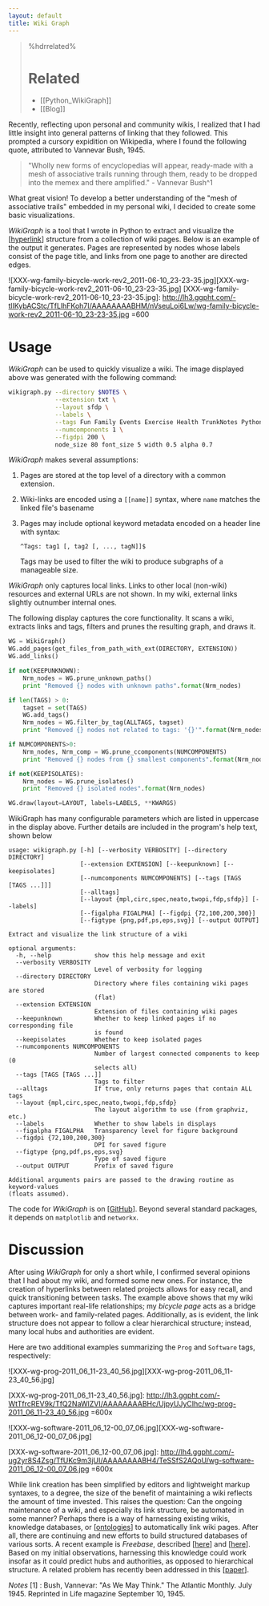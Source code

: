 ```yaml
---
layout: default
title: Wiki Graph
---
```


<!--
Title: Wiki-Graph
Timestamp: 2001-01-01 01:01:01 -0100
Last Accessed: 2001-01-01 01:01:01 -0100
Times Accessed: 0
Tags: Python, Wiki, Graph
Metadata: 
-->

>%hdrrelated%
># Related
> * [[Python_WikiGraph]]
> * [[Blog]]

Recently, reflecting upon personal and community wikis, I realized that I had little insight into general patterns of linking that they followed.  This prompted a cursory expidition on Wikipedia, where I found the following quote, attributed to Vannevar Bush, 1945.

 > "Wholly new forms of encyclopedias will appear, ready-made with a mesh of associative trails running through them, ready to be dropped into the memex and there amplified." - Vannevar Bush^1

What great vision!  To develop a better understanding of the "mesh of associative trails" embedded in my personal wiki, I decided to create some basic visualizations.

_WikiGraph_ is a tool that I wrote in Python to extract and visualize the [[hyperlink]] structure from a collection of wiki pages.  Below is an example of the output it generates.  Pages are represented by nodes whose labels consist of the page title, and links from one page to another are directed edges.

![XXX-wg-family-bicycle-work-rev2_2011-06-10_23-23-35.jpg][XXX-wg-family-bicycle-work-rev2_2011-06-10_23-23-35.jpg]
[XXX-wg-family-bicycle-work-rev2_2011-06-10_23-23-35.jpg]: http://lh3.ggpht.com/-tlIKybACStc/TfLlhFKoh7I/AAAAAAAABHM/nVseuLoi6Lw/wg-family-bicycle-work-rev2_2011-06-10_23-23-35.jpg =600

<!-- ![XXX-wg-family-bicycle-work-rev2_2011-06-10_23-23-35.png][] -->


# Usage

_WikiGraph_ can be used to quickly visualize a wiki.  The image displayed above was generated with the following command:

``` bash
wikigraph.py --directory $NOTES \
             --extension txt \
             --layout sfdp \
             --labels \
             --tags Fun Family Events Exercise Health TrunkNotes Python Javascript \
             --numcomponents 1 \
             --figdpi 200 \
             node_size 80 font_size 5 width 0.5 alpha 0.7
```

_WikiGraph_ makes several assumptions:

 1. Pages are stored at the top level of a directory with a common extension.

 1. Wiki-links are encoded using a `[[name]]` syntax, where `name` matches the linked file's basename

 1. Pages may include optional keyword metadata encoded on a header line with syntax:

    `^Tags: tag1 [, tag2 [, ..., tagN]]$`

    Tags may be used to filter the wiki to produce subgraphs of a manageable size.

_WikiGraph_ only captures local links.  Links to other local (non-wiki) resources and external URLs are not shown.  In my wiki, external links slightly outnumber internal ones.

The following display captures the core functionality.  It scans a wiki, extracts links and tags, filters and prunes the resulting graph, and draws it.

``` python
WG = WikiGraph()
WG.add_pages(get_files_from_path_with_ext(DIRECTORY, EXTENSION))
WG.add_links()

if not(KEEPUNKNOWN):
    Nrm_nodes = WG.prune_unknown_paths()
    print "Removed {} nodes with unknown paths".format(Nrm_nodes)

if len(TAGS) > 0:
    tagset = set(TAGS)
    WG.add_tags()
    Nrm_nodes = WG.filter_by_tag(ALLTAGS, tagset)
    print "Removed {} nodes not related to tags: '{}'".format(Nrm_nodes, str(TAGS))

if NUMCOMPONENTS>0:
    Nrm_nodes, Nrm_comp = WG.prune_ccomponents(NUMCOMPONENTS)
    print "Removed {} nodes from {} smallest components".format(Nrm_nodes, Nrm_comp)

if not(KEEPISOLATES):
    Nrm_nodes = WG.prune_isolates()
    print "Removed {} isolated nodes".format(Nrm_nodes)

WG.draw(layout=LAYOUT, labels=LABELS, **KWARGS)
```

WikiGraph has many configurable parameters which are listed in uppercase in the display above.  Further details are included in the program's help text, shown below

``` text
usage: wikigraph.py [-h] [--verbosity VERBOSITY] [--directory DIRECTORY]
                    [--extension EXTENSION] [--keepunknown] [--keepisolates]
                    [--numcomponents NUMCOMPONENTS] [--tags [TAGS [TAGS ...]]]
                    [--alltags]
                    [--layout {mpl,circ,spec,neato,twopi,fdp,sfdp}] [--labels]
                    [--figalpha FIGALPHA] [--figdpi {72,100,200,300}]
                    [--figtype {png,pdf,ps,eps,svg}] [--output OUTPUT]

Extract and visualize the link structure of a wiki

optional arguments:
  -h, --help            show this help message and exit
  --verbosity VERBOSITY
                        Level of verbosity for logging
  --directory DIRECTORY
                        Directory where files containing wiki pages are stored
                        (flat)
  --extension EXTENSION
                        Extension of files containing wiki pages
  --keepunknown         Whether to keep linked pages if no corresponding file
                        is found
  --keepisolates        Whether to keep isolated pages
  --numcomponents NUMCOMPONENTS
                        Number of largest connected components to keep (0
                        selects all)
  --tags [TAGS [TAGS ...]]
                        Tags to filter
  --alltags             If true, only returns pages that contain ALL tags
  --layout {mpl,circ,spec,neato,twopi,fdp,sfdp}
                        The layout algorithm to use (from graphviz, etc.)
  --labels              Whether to show labels in displays
  --figalpha FIGALPHA   Transparency level for figure background
  --figdpi {72,100,200,300}
                        DPI for saved figure
  --figtype {png,pdf,ps,eps,svg}
                        Type of saved figure
  --output OUTPUT       Prefix of saved figure

Additional arguments pairs are passed to the drawing routine as keyword-values
(floats assumed).
```

The code for _WikiGraph_ is on [[GitHub][GitHub]].  Beyond several standard packages, it depends on `matplotlib` and `networkx`.

# Discussion

After using _WikiGraph_ for only a short while, I confirmed several opinions that I had about my wiki, and formed some new ones.  For instance, the creation of hyperlinks between related projects allows for easy recall, and quick transitioning between tasks.  The example above shows that my wiki captures important real-life relationships; my *bicycle page* acts as a bridge between work- and family-related pages.  Additionally, as is evident, the link structure does not appear to follow a clear hierarchical structure; instead, many local hubs and authorities are evident.

Here are two additional examples summarizing the `Prog` and `Software` tags, respectively:

![XXX-wg-prog-2011_06_11-23_40_56.jpg][XXX-wg-prog-2011_06_11-23_40_56.jpg]

[XXX-wg-prog-2011_06_11-23_40_56.jpg]: http://lh3.ggpht.com/-WtTfrcREV9k/TfQ2NaWlZVI/AAAAAAAABHc/UjpyUJyCIhc/wg-prog-2011_06_11-23_40_56.jpg =600x

![XXX-wg-software-2011_06_12-00_07_06.jpg][XXX-wg-software-2011_06_12-00_07_06.jpg]

[XXX-wg-software-2011_06_12-00_07_06.jpg]: http://lh4.ggpht.com/-ug2yr8S4Zsg/TfUKc9m3jUI/AAAAAAAABH4/TeSSfS2AQoU/wg-software-2011_06_12-00_07_06.jpg =600x

While link creation has been simplified by editors and lightweight markup syntaxes, to a degree, the size of the benefit of maintaining a wiki reflects the amount of time invested.  This raises the question: Can the ongoing maintenance of a wiki, and especially its link structure, be automated in some manner?  Perhaps there is a way of harnessing existing wikis, knowledge databases, or [[ontologies][Ontology]] to automatically link wiki pages.  After all, there are continuing and new efforts to build structured databases of various sorts.  A recent example is _Freebase_, described [[here][Freebase Home]] and [[here][Freebase Wiki]].  Based on my initial observations, harnessing this knowledge could work insofar as it could predict hubs and authorities, as opposed to hierarchical structure.  A related problem has recently been addressed in this [[paper][Learning Structured Embeddings of Knowledge Bases]].

_Notes_
[1]
: Bush, Vannevar: "As We May Think." The Atlantic Monthly. July 1945. Reprinted in Life magazine September 10, 1945.

[hyperlink]: http://en.wikipedia.org/wiki/Hyperlink
[Ontology]: http://en.wikipedia.org/wiki/Ontology_(information_science)
[Freebase Home]: http://wiki.freebase.com/wiki/What_is_Freebase%3F
[Freebase Wiki]: http://en.wikipedia.org/wiki/Freebase
[Learning Structured Embeddings of Knowledge Bases]: http://www.thespermwhale.com/jaseweston/papers/AAAI11.pdf
[WikiPatterns]: http://www.wikipatterns.com/
[GitHub]: https://github.com/tub78/WikiGraph



<!--
import argparse
#import doctest
import datetime
import glob
import itertools
import os
import re
import sys
import matplotlib
import networkx
#import numpy
#import scipy
-->

